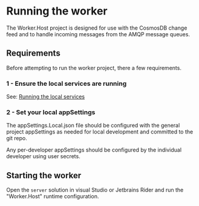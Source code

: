 ﻿# Running the worker

The Worker.Host project is designed for use with the CosmosDB change feed 
and to handle incoming messages from the AMQP message queues.

## Requirements

Before attempting to run the worker project, there a few requirements.

### 1 - Ensure the local services are running

See: [Running the local services](./docker-compose.md)

### 2 - Set your local appSettings

The appSettings.Local.json file should be configured with the general project 
appSettings as needed for local development and committed to the git repo.

Any per-developer appSettings should be configured by the individual developer 
using user secrets.

## Starting the worker

Open the `server` solution in visual Studio or Jetbrains Rider and run 
the "Worker.Host" runtime configuration.

